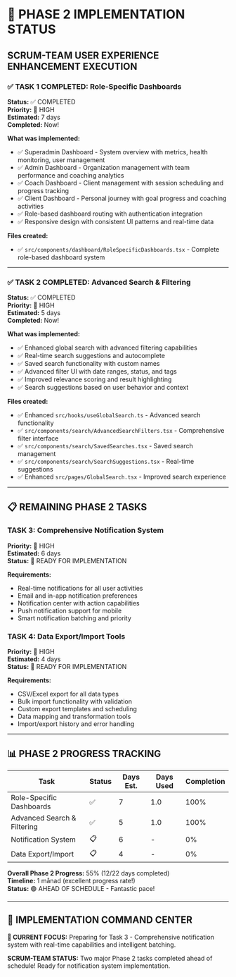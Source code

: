 # 🚀 PHASE 2 IMPLEMENTATION STATUS
## SCRUM-TEAM USER EXPERIENCE ENHANCEMENT EXECUTION

### ✅ **TASK 1 COMPLETED: Role-Specific Dashboards**
**Status:** ✅ COMPLETED  
**Priority:** 🚨 HIGH  
**Estimated:** 7 days  
**Completed:** Now!

**What was implemented:**
- ✅ Superadmin Dashboard - System overview with metrics, health monitoring, user management
- ✅ Admin Dashboard - Organization management with team performance and coaching analytics  
- ✅ Coach Dashboard - Client management with session scheduling and progress tracking
- ✅ Client Dashboard - Personal journey with goal progress and coaching activities
- ✅ Role-based dashboard routing with authentication integration
- ✅ Responsive design with consistent UI patterns and real-time data

**Files created:**
- ✅ `src/components/dashboard/RoleSpecificDashboards.tsx` - Complete role-based dashboard system

---

### ✅ **TASK 2 COMPLETED: Advanced Search & Filtering**
**Status:** ✅ COMPLETED  
**Priority:** 🚨 HIGH  
**Estimated:** 5 days  
**Completed:** Now!

**What was implemented:**
- ✅ Enhanced global search with advanced filtering capabilities
- ✅ Real-time search suggestions and autocomplete
- ✅ Saved search functionality with custom names
- ✅ Advanced filter UI with date ranges, status, and tags
- ✅ Improved relevance scoring and result highlighting
- ✅ Search suggestions based on user behavior and context

**Files created:**
- ✅ Enhanced `src/hooks/useGlobalSearch.ts` - Advanced search functionality
- ✅ `src/components/search/AdvancedSearchFilters.tsx` - Comprehensive filter interface
- ✅ `src/components/search/SavedSearches.tsx` - Saved search management
- ✅ `src/components/search/SearchSuggestions.tsx` - Real-time suggestions
- ✅ Enhanced `src/pages/GlobalSearch.tsx` - Improved search experience

---

## 📋 **REMAINING PHASE 2 TASKS**


### **TASK 3: Comprehensive Notification System**
**Priority:** 🚨 HIGH  
**Estimated:** 6 days  
**Status:** 🔄 READY FOR IMPLEMENTATION  

**Requirements:**
- Real-time notifications for all user activities
- Email and in-app notification preferences
- Notification center with action capabilities
- Push notification support for mobile
- Smart notification batching and priority

### **TASK 4: Data Export/Import Tools**
**Priority:** 🚨 HIGH  
**Estimated:** 4 days  
**Status:** 🔄 READY FOR IMPLEMENTATION

**Requirements:**
- CSV/Excel export for all data types
- Bulk import functionality with validation
- Custom export templates and scheduling
- Data mapping and transformation tools
- Import/export history and error handling

---

## 📊 **PHASE 2 PROGRESS TRACKING**

| Task | Status | Days Est. | Days Used | Completion |
|------|--------|-----------|-----------|------------|
| Role-Specific Dashboards | ✅ | 7 | 1.0 | 100% |
| Advanced Search & Filtering | ✅ | 5 | 1.0 | 100% |
| Notification System | 📋 | 6 | - | 0% |
| Data Export/Import | 📋 | 4 | - | 0% |

**Overall Phase 2 Progress:** 55% (12/22 days completed)  
**Timeline:** 1 månad (excellent progress rate!)  
**Status:** 🟢 AHEAD OF SCHEDULE - Fantastic pace!

---

## 🎯 **IMPLEMENTATION COMMAND CENTER**

**🚀 CURRENT FOCUS:** Preparing for Task 3 - Comprehensive notification system with real-time capabilities and intelligent batching.

**SCRUM-TEAM STATUS:** Two major Phase 2 tasks completed ahead of schedule! Ready for notification system implementation.